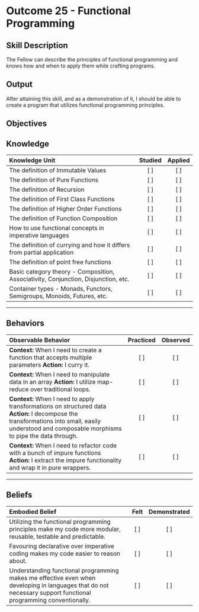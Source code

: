 # Outcome 25 - Functional Programming

**Skill Description**
----------
The Fellow can describe the principles of functional programming and knows how and
when to apply them while crafting programs.

**Output**
----------
After attaining this skill, and as a demonstration of it, I should be able to create a program that utilizes functional programming principles.


**Objectives**
----------
## **Knowledge**


| Knowledge Unit   |      Studied      | Applied |
|:-------------|:------------------:|:--------:|
| The definition of Immutable Values | [ ] | [ ]  |
| The definition of Pure Functions | [ ] | [ ]  |
| The definition of Recursion | [ ] | [ ]  |
| The definition of First Class Functions | [ ] | [ ]  |
| The definition of Higher Order Functions     | [ ] | [ ]  |
| The definition of Function Composition     | [ ] | [ ]  |
| How to use functional concepts in imperative languages     | [ ] | [ ]  |
| The definition of currying and how it differs from partial application     | [ ] | [ ]  |
| The definition of point free functions     | [ ] | [ ]  |
| Basic category theory - Composition, Associativity, Conjunction, Disjunction, etc.   | [ ] | [ ]  |
| Container types - Monads, Functors, Semigroups, Monoids, Futures, etc.  | [ ] | [ ]  |

----------


## **Behaviors**

| Observable Behavior   |      Practiced      | Observed |
|:-------------|:------------------:|:--------:
| **Context:** When I need to create a function that accepts multiple parameters **Action:** I curry it. | [ ] | [ ]  |
| **Context:** When I need to manipulate data in an array **Action:** I utilize map-reduce over traditional loops. | [ ] | [ ]  |
| **Context:** When I need to apply transformations on structured data  **Action:** I decompose the transformations into small, easily understood and composable morphisms to pipe the data through. | [ ] | [ ]  |
| **Context:** When I need to refactor code with a bunch of impure functions  **Action:** I extract the impure functionality and wrap it in pure wrappers.  | [ ] | [ ]  |

----------


## **Beliefs**

| Embodied Belief   |      Felt      | Demonstrated |
|:-------------|:------------------:|:--------:|
| Utilizing the functional programming principles make my code more modular, reusable, testable and predictable. | [ ] | [ ]  |
| Favouring declarative over imperative coding makes my code easier to reason about. | [ ] | [ ]  |
| Understanding functional programming makes me effective even when developing in languages that do not necessary support functional programming conventionally.  | [ ] | [ ]  |
